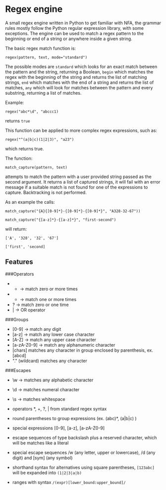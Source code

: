 # Regex engine 

A small regex engine written in Python to get familiar with NFA, the grammar rules mostly follow the Python regular expression library, with some exceptions. The engine can be used to match a regex pattern to the beginning or end of a string or anywhere inside a given string. 

The basic regex match function is:

```
regex(pattern, text, mode="standard")
```

The possible modes are `standard` which looks for an exact match between the pattern and the string, returning a Boolean, `begin` which matches the regex with the beginning of the string and returns the list of matching strings, `end` which matches with the end of a string and returns the list of matches, `any` which will look for matches between the pattern and every substring, returning a list of matches.

Example:

```
regex("abc*\d", "abccc1)
```
returns `true`

This function can be applied to more complex regex expressions, such as:
```
regex("^(a|b|c)(1|2|3)", "a23")
```
which returns true.

The function:
```
match_capture(pattern, text)
```

attempts to match the pattern with a user provided string passed as the second argument. It returns a list of captured strings, it will
fail with an error message if a suitable match is not found for one of the expressions to capture. Backtracking is not performed.

As an example the calls:
```
match_capture("{A}{[0-9]*}-{[0-9]*}-{[0-9]*}", "A328-32-67"))
```
```
match_capture("{[a-z]*}-{[a-z]*}", "first-second")
```
will return:
```
['A', '328', '32', '67']
```
```
['first', 'second]
```

## Features

###Operators
- * -> match zero or more times  
- + -> match one or more times
- ? -> match zero or one time
- | -> OR operator

###Groups
- [0-9] -> match any digit 
- [a-z] -> match any lower case character
- [A-Z] -> match any upper case character
- [a-zA-Z0-9] -> match any alphanumeric character
- [chars] matches any character in group enclosed by parenthesis, ex. [abcd]
- "." (wildcard) matches any character

###Escapes
- \w -> matches any alphabetic character 
- \d -> matches numeral character
- \s -> matches whitespace

- operators *, +, ?, | from standard regex syntax
- round parentheses to group expressions (ex. (abc)*, (a|b|c) )
- special expressions [0-9], [a-z], [a-zA-Z0-9]
- escape sequences of type backslash plus a reserved character, which will be matches like a literal
- special escape sequences /w (any letter, upper or lowercase), /d (any digit) and [sym] (any symbol) 
- shorthand syntax for alternatives using square parentheses, `[123abc]` will be expanded into `(1|2|3|a|b)`
- ranges with syntax `/(expr)[lower_bound:upper_bound]/` 
